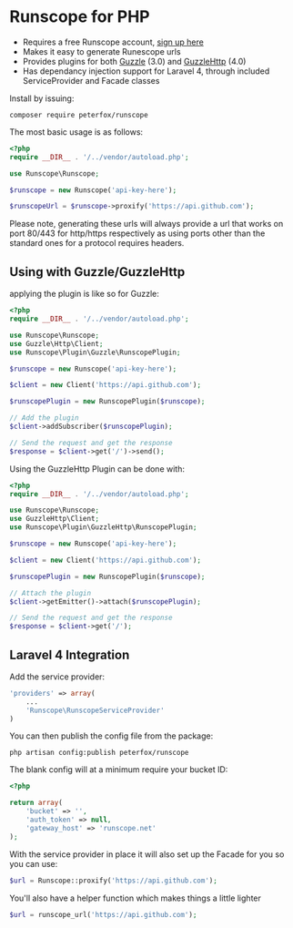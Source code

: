 Runscope for PHP
================

- Requires a free Runscope account, [sign up here](https://www.runscope.com/signup)
- Makes it easy to generate Runescope urls
- Provides plugins for both [Guzzle](http://guzzlephp.org) (3.0) and [GuzzleHttp](http://guzzlephp.org) (4.0)
- Has dependancy injection support for Laravel 4, through included ServiceProvider and Facade classes

Install by issuing:

```cli
composer require peterfox/runscope
```

The most basic usage is as follows:

```php
<?php
require __DIR__ . '/../vendor/autoload.php';

use Runscope\Runscope;

$runscope = new Runscope('api-key-here');

$runscopeUrl = $runscope->proxify('https://api.github.com');
```

Please note, generating these urls will always provide a url that works on port 80/443 for http/https respectively as using ports other than the standard ones for a protocol requires headers.

Using with Guzzle/GuzzleHttp
----------------------------

applying the plugin is like so for Guzzle:

```php
<?php
require __DIR__ . '/../vendor/autoload.php';

use Runscope\Runscope;
use Guzzle\Http\Client;
use Runscope\Plugin\Guzzle\RunscopePlugin;

$runscope = new Runscope('api-key-here');

$client = new Client('https://api.github.com');

$runscopePlugin = new RunscopePlugin($runscope);

// Add the plugin
$client->addSubscriber($runscopePlugin);

// Send the request and get the response
$response = $client->get('/')->send();
```

Using the GuzzleHttp Plugin can be done with:

```php
<?php
require __DIR__ . '/../vendor/autoload.php';

use Runscope\Runscope;
use GuzzleHttp\Client;
use Runscope\Plugin\GuzzleHttp\RunscopePlugin;

$runscope = new Runscope('api-key-here');

$client = new Client('https://api.github.com');

$runscopePlugin = new RunscopePlugin($runscope);

// Attach the plugin
$client->getEmitter()->attach($runscopePlugin);

// Send the request and get the response
$response = $client->get('/');
```

Laravel 4 Integration
---------------------

Add the service provider:

```php
'providers' => array(
    ...
    'Runscope\RunscopeServiceProvider'
)
```

You can then publish the config file from the package:

```cli
php artisan config:publish peterfox/runscope
```

The blank config will at a minimum require your bucket ID:

```php
<?php

return array(
    'bucket' => '',
    'auth_token' => null,
    'gateway_host' => 'runscope.net'
);

```


With the service provider in place it will also set up the Facade for you so you can use:

```php
$url = Runscope::proxify('https://api.github.com');
```

You'll also have a helper function which makes things a little lighter

```php
$url = runscope_url('https://api.github.com');
```
